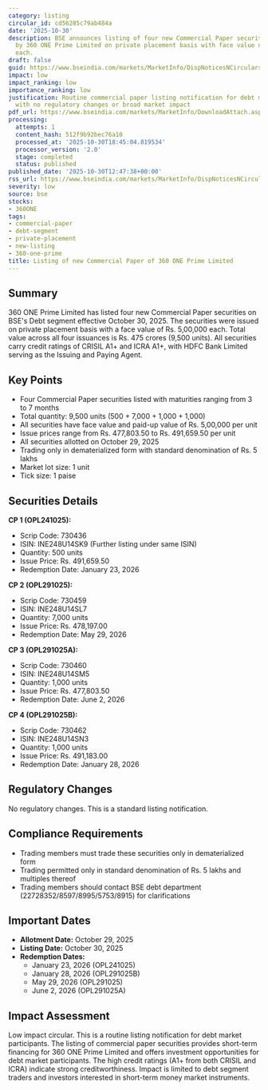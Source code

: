 ```yaml
---
category: listing
circular_id: cd56285c79ab484a
date: '2025-10-30'
description: BSE announces listing of four new Commercial Paper securities issued
  by 360 ONE Prime Limited on private placement basis with face value of Rs. 5 lakhs
  each.
draft: false
guid: https://www.bseindia.com/markets/MarketInfo/DispNoticesNCirculars.aspx?Noticeid={89038E2A-5DBE-46EC-856C-2074AB275525}&noticeno=20251030-36&dt=10/30/2025&icount=36&totcount=63&flag=0
impact: low
impact_ranking: low
importance_ranking: low
justification: Routine commercial paper listing notification for debt market participants
  with no regulatory changes or broad market impact
pdf_url: https://www.bseindia.com/markets/MarketInfo/DownloadAttach.aspx?id=20251030-36&attachedId=
processing:
  attempts: 1
  content_hash: 512f9b92bec76a10
  processed_at: '2025-10-30T18:45:04.819534'
  processor_version: '2.0'
  stage: completed
  status: published
published_date: '2025-10-30T12:47:38+00:00'
rss_url: https://www.bseindia.com/markets/MarketInfo/DispNoticesNCirculars.aspx?Noticeid={89038E2A-5DBE-46EC-856C-2074AB275525}&noticeno=20251030-36&dt=10/30/2025&icount=36&totcount=63&flag=0
severity: low
source: bse
stocks:
- 360ONE
tags:
- commercial-paper
- debt-segment
- private-placement
- new-listing
- 360-one-prime
title: Listing of new Commercial Paper of 360 ONE Prime Limited
---
```


## Summary

360 ONE Prime Limited has listed four new Commercial Paper securities on BSE's Debt segment effective October 30, 2025. The securities were issued on private placement basis with a face value of Rs. 5,00,000 each. Total value across all four issuances is Rs. 475 crores (9,500 units). All securities carry credit ratings of CRISIL A1+ and ICRA A1+, with HDFC Bank Limited serving as the Issuing and Paying Agent.

## Key Points

- Four Commercial Paper securities listed with maturities ranging from 3 to 7 months
- Total quantity: 9,500 units (500 + 7,000 + 1,000 + 1,000)
- All securities have face value and paid-up value of Rs. 5,00,000 per unit
- Issue prices range from Rs. 477,803.50 to Rs. 491,659.50 per unit
- All securities allotted on October 29, 2025
- Trading only in dematerialized form with standard denomination of Rs. 5 lakhs
- Market lot size: 1 unit
- Tick size: 1 paise

## Securities Details

**CP 1 (OPL241025):**
- Scrip Code: 730436
- ISIN: INE248U14SK9 (Further listing under same ISIN)
- Quantity: 500 units
- Issue Price: Rs. 491,659.50
- Redemption Date: January 23, 2026

**CP 2 (OPL291025):**
- Scrip Code: 730459
- ISIN: INE248U14SL7
- Quantity: 7,000 units
- Issue Price: Rs. 478,197.00
- Redemption Date: May 29, 2026

**CP 3 (OPL291025A):**
- Scrip Code: 730460
- ISIN: INE248U14SM5
- Quantity: 1,000 units
- Issue Price: Rs. 477,803.50
- Redemption Date: June 2, 2026

**CP 4 (OPL291025B):**
- Scrip Code: 730462
- ISIN: INE248U14SN3
- Quantity: 1,000 units
- Issue Price: Rs. 491,183.00
- Redemption Date: January 28, 2026

## Regulatory Changes

No regulatory changes. This is a standard listing notification.

## Compliance Requirements

- Trading members must trade these securities only in dematerialized form
- Trading permitted only in standard denomination of Rs. 5 lakhs and multiples thereof
- Trading members should contact BSE debt department (22728352/8597/8995/5753/8915) for clarifications

## Important Dates

- **Allotment Date:** October 29, 2025
- **Listing Date:** October 30, 2025
- **Redemption Dates:**
  - January 23, 2026 (OPL241025)
  - January 28, 2026 (OPL291025B)
  - May 29, 2026 (OPL291025)
  - June 2, 2026 (OPL291025A)

## Impact Assessment

Low impact circular. This is a routine listing notification for debt market participants. The listing of commercial paper securities provides short-term financing for 360 ONE Prime Limited and offers investment opportunities for debt market participants. The high credit ratings (A1+ from both CRISIL and ICRA) indicate strong creditworthiness. Impact is limited to debt segment traders and investors interested in short-term money market instruments.